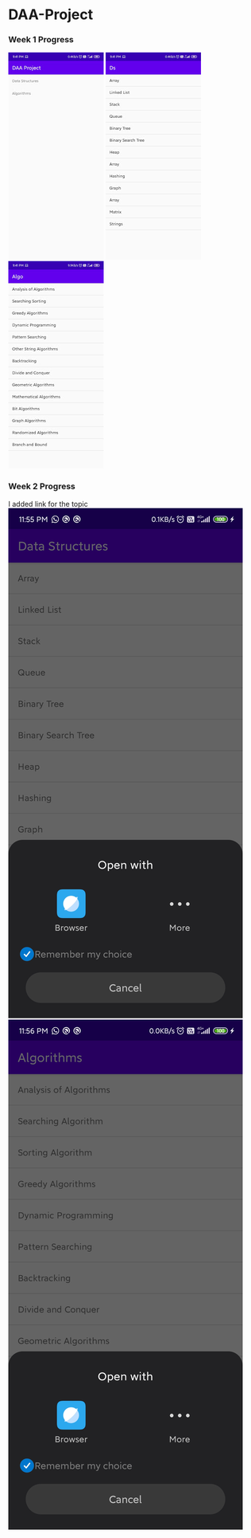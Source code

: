 # DAA-Project
### Week 1 Progress
![](Images/front1.jpg) ![](Images/ds1.jpg) ![](Images/algo1.jpg)

### Week 2 Progress
I added link for the topic
![](Images/ds2.jpg) ![](Images/algo2.jpg)
